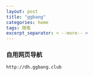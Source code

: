 ```yaml
---
layout: post
title: "ggbang"
categories: home
tags: 随笔
excerpt_separator: < --more-- >
---
```


### 自用网页导航
`http://dh.ggbang.club`
